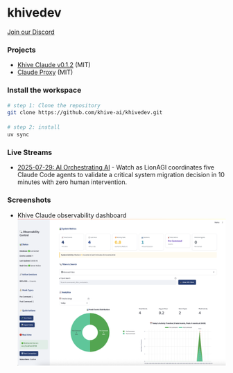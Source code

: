 # khivedev

[Join our Discord](https://discord.gg/JDj9ENhUE8)

### Projects

- [Khive Claude v0.1.2](libs/khive_claude/README.md) (MIT)
- [Claude Proxy](infra/claude_proxy/README.md) (MIT)

### Install the workspace

```bash
# step 1: Clone the repository
git clone https://github.com/khive-ai/khivedev.git

# step 2: install
uv sync
```

### Live Streams
- [2025-07-29: AI Orchestrating AI](live-stream/2025_07_29/README.md) - Watch as LionAGI coordinates five Claude Code agents to validate a critical system migration decision in 10 minutes with zero human intervention.



### Screenshots
- Khive Claude observability dashboard
![khive_claude dashboard](libs/khive_claude/docs/assets/dashboard-preview.png)

